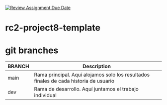 [![Review Assignment Due Date](https://classroom.github.com/assets/deadline-readme-button-24ddc0f5d75046c5622901739e7c5dd533143b0c8e959d652212380cedb1ea36.svg)](https://classroom.github.com/a/JvVj5M32)
# rc2-project8-template


# git branches

| BRANCH | Description |
|--------|-------------|
|  main  | Rama principal. Aquí alojamos solo los resultados finales de cada historia de usuario  |
|  dev  | Rama de desarrollo. Aquí juntamos el trabajo individual |


